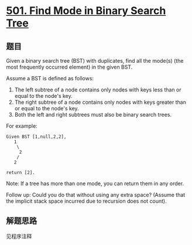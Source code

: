 # [501. Find Mode in Binary Search Tree](https://leetcode.com/problems/find-mode-in-binary-search-tree/)

## 题目

Given a binary search tree (BST) with duplicates, find all the mode(s) (the most frequently occurred element) in the given BST.

Assume a BST is defined as follows:

1. The left subtree of a node contains only nodes with keys less than or equal to the node's key.
1. The right subtree of a node contains only nodes with keys greater than or equal to the node's key.
1. Both the left and right subtrees must also be binary search trees.

For example:

```text
Given BST [1,null,2,2],
   1
    \
     2
    /
   2

return [2].
```

Note:
If a tree has more than one mode, you can return them in any order.

Follow up:
Could you do that without using any extra space? (Assume that the implicit stack space incurred due to recursion does not count).

## 解题思路

见程序注释

